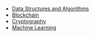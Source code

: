 - [Data Structures and Algorithms](https://huegoxaga.github.io/notes/algorithm/data-structures.html)
- [Blockchain](https://huegoxaga.github.io/notes/algorithm/blockchain.html)
- [Cryptography](https://huegoxaga.github.io/notes/algorithm/cryptography.html)
- [Machine Learning](https://huegoxaga.github.io/notes/algorithm/ml.html)
